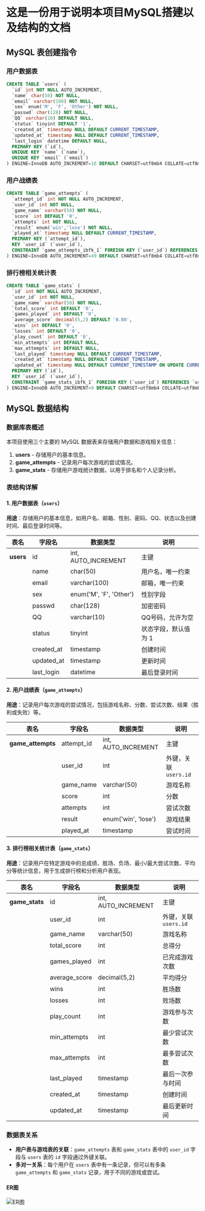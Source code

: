 # 这是一份用于说明本项目MySQL搭建以及结构的文档

## MySQL 表创建指令

### 用户数据表

```sql
CREATE TABLE `users` (
  `id` int NOT NULL AUTO_INCREMENT,
  `name` char(50) NOT NULL,
  `email` varchar(100) NOT NULL,
  `sex` enum('M', 'F', 'Other') NOT NULL,
  `passwd` char(128) NOT NULL,
  `QQ` varchar(10) DEFAULT NULL,
  `status` tinyint DEFAULT '1',
  `created_at` timestamp NULL DEFAULT CURRENT_TIMESTAMP,
  `updated_at` timestamp NULL DEFAULT CURRENT_TIMESTAMP,
  `last_login` datetime DEFAULT NULL,
  PRIMARY KEY (`id`),
  UNIQUE KEY `name` (`name`),
  UNIQUE KEY `email` (`email`)
) ENGINE=InnoDB AUTO_INCREMENT=16 DEFAULT CHARSET=utf8mb4 COLLATE=utf8mb4_0900_ai_ci;
```

### 用户战绩表

```sql
CREATE TABLE `game_attempts` (
  `attempt_id` int NOT NULL AUTO_INCREMENT,
  `user_id` int NOT NULL,
  `game_name` varchar(50) NOT NULL,
  `score` int DEFAULT '0',
  `attempts` int NOT NULL,
  `result` enum('win','lose') NOT NULL,
  `played_at` timestamp NULL DEFAULT CURRENT_TIMESTAMP,
  PRIMARY KEY (`attempt_id`),
  KEY `user_id` (`user_id`),
  CONSTRAINT `game_attempts_ibfk_1` FOREIGN KEY (`user_id`) REFERENCES `users` (`id`)
) ENGINE=InnoDB AUTO_INCREMENT=49 DEFAULT CHARSET=utf8mb4 COLLATE=utf8mb4_0900_ai_ci;
```

### 排行榜相关统计表

```sql
CREATE TABLE `game_stats` (
  `id` int NOT NULL AUTO_INCREMENT,
  `user_id` int NOT NULL,
  `game_name` varchar(50) NOT NULL,
  `total_score` int DEFAULT '0',
  `games_played` int DEFAULT '0',
  `average_score` decimal(5,2) DEFAULT '0.00',
  `wins` int DEFAULT '0',
  `losses` int DEFAULT '0',
  `play_count` int DEFAULT '0',
  `min_attempts` int DEFAULT NULL,
  `max_attempts` int DEFAULT NULL,
  `last_played` timestamp NULL DEFAULT CURRENT_TIMESTAMP,
  `created_at` timestamp NULL DEFAULT CURRENT_TIMESTAMP,
  `updated_at` timestamp NULL DEFAULT CURRENT_TIMESTAMP ON UPDATE CURRENT_TIMESTAMP,
  PRIMARY KEY (`id`),
  KEY `user_id` (`user_id`),
  CONSTRAINT `game_stats_ibfk_1` FOREIGN KEY (`user_id`) REFERENCES `users` (`id`)
) ENGINE=InnoDB AUTO_INCREMENT=9 DEFAULT CHARSET=utf8mb4 COLLATE=utf8mb4_0900_ai_ci;
```

## MySQL 数据结构

### 数据库表概述

本项目使用三个主要的 MySQL 数据表来存储用户数据和游戏相关信息：

1. **users** - 存储用户的基本信息。
2. **game_attempts** - 记录用户每次游戏的尝试情况。
3. **game_stats** - 存储用户游戏统计数据，以用于排名和个人记录分析。

### 表结构详解

#### 1. 用户数据表（`users`）

**用途**：存储用户的基本信息，如用户名、邮箱、性别、密码、QQ、状态以及创建时间、最后登录时间等。

| 表名           | 字段名         | 数据类型                   | 说明                       |
|----------------|----------------|----------------------------|----------------------------|
| **users**      | id             | int, AUTO_INCREMENT        | 主键                       |
|                | name           | char(50)                   | 用户名，唯一约束            |
|                | email          | varchar(100)               | 邮箱，唯一约束              |
|                | sex            | enum('M', 'F', 'Other')    | 性别字段                   |
|                | passwd         | char(128)                  | 加密密码                    |
|                | QQ             | varchar(10)                | QQ号码，允许为空            |
|                | status         | tinyint                    | 状态字段，默认值为 1        |
|                | created_at     | timestamp                  | 创建时间                    |
|                | updated_at     | timestamp                  | 更新时间                    |
|                | last_login     | datetime                   | 最后登录时间                |

#### 2. 用户战绩表（`game_attempts`）

**用途**：记录用户每次游戏的尝试情况，包括游戏名称、分数、尝试次数、结果（胜利或失败）等。

| 表名               | 字段名         | 数据类型              | 说明                       |
|--------------------|----------------|-----------------------|----------------------------|
| **game_attempts**  | attempt_id     | int, AUTO_INCREMENT  | 主键                       |
|                    | user_id        | int                  | 外键，关联 `users.id`       |
|                    | game_name      | varchar(50)          | 游戏名称                    |
|                    | score          | int                  | 分数                        |
|                    | attempts       | int                  | 尝试次数                    |
|                    | result         | enum('win', 'lose')  | 游戏结果                    |
|                    | played_at      | timestamp            | 尝试时间                    |

#### 3. 排行榜相关统计表（`game_stats`）

**用途**：记录用户在特定游戏中的总成绩、胜场、负场、最小/最大尝试次数、平均分等统计信息，用于生成排行榜和分析用户表现。

| 表名               | 字段名         | 数据类型              | 说明                       |
|--------------------|----------------|-----------------------|----------------------------|
| **game_stats**     | id             | int, AUTO_INCREMENT  | 主键                       |
|                    | user_id        | int                  | 外键，关联 `users.id`       |
|                    | game_name      | varchar(50)          | 游戏名称                    |
|                    | total_score    | int                  | 总得分                      |
|                    | games_played   | int                  | 已完成游戏次数              |
|                    | average_score  | decimal(5,2)         | 平均得分                    |
|                    | wins           | int                  | 胜场数                      |
|                    | losses         | int                  | 败场数                      |
|                    | play_count     | int                  | 游戏参与次数                |
|                    | min_attempts   | int                  | 最少尝试次数                |
|                    | max_attempts   | int                  | 最多尝试次数                |
|                    | last_played    | timestamp            | 最后一次参与时间            |
|                    | created_at     | timestamp            | 创建时间                    |
|                    | updated_at     | timestamp            | 最后更新时间                |

### 数据表关系

- **用户表与游戏表的关联**：`game_attempts` 表和 `game_stats` 表中的 `user_id` 字段与 `users` 表的 `id` 字段通过外键关联。
- **多对一关系**：每个用户在 `users` 表中有一条记录，但可以有多条 `game_attempts` 和 `game_stats` 记录，用于不同的游戏或尝试。

#### ER图

![ER图](https://pic.cloud.rpcrpc.com/data/671d19b915d31.png)
